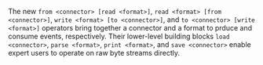 The new `from <connector> [read <format>]`, `read <format> [from <connector>]`,
`write <format> [to <connector>]`, and `to <connector> [write <format>]`
operators bring together a connector and a format to prduce and consume events,
respectively. Their lower-level building blocks `load <connector>`, `parse
<format>`, `print <format>`, and `save <connector>` enable expert users to
operate on raw byte streams directly.
